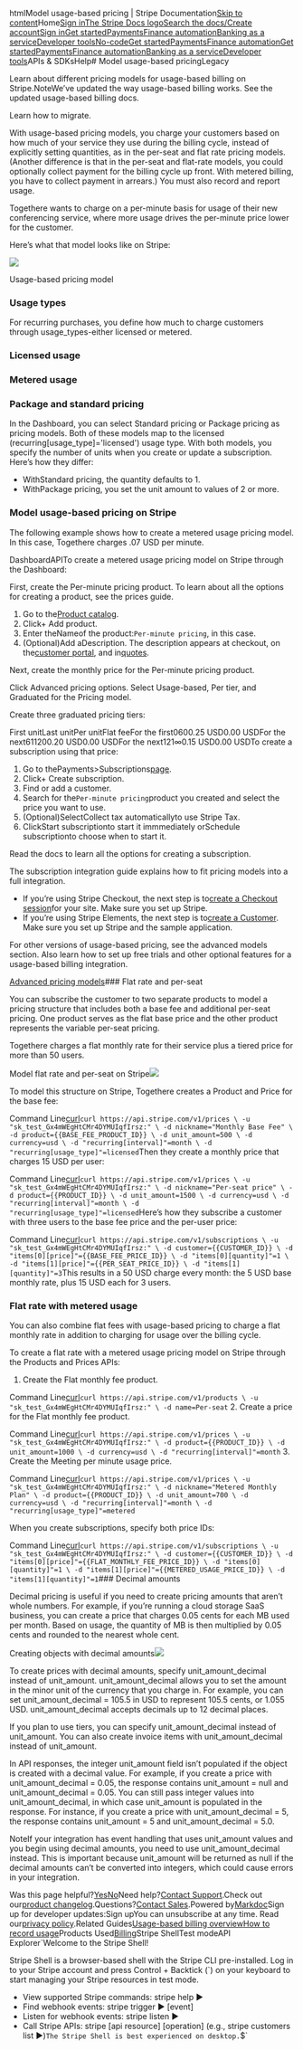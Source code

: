 htmlModel usage-based pricing | Stripe Documentation[Skip to content](#main-content)Home[Sign in](https://dashboard.stripe.com/login?redirect=https%3A%2F%2Fdocs.stripe.com%2Fbilling%2Fsubscriptions%2Fusage-based-legacy%2Fpricing-models)[The Stripe Docs logo](/)[Search the docs/](#)[Create account](https://dashboard.stripe.com/register/billing)[Sign in](https://dashboard.stripe.com/login?redirect=https%3A%2F%2Fdocs.stripe.com%2Fbilling%2Fsubscriptions%2Fusage-based-legacy%2Fpricing-models)[Get started](/get-started)[Payments](/payments)[Finance automation](/finance-automation)[Banking as a service](/financial-services)[Developer tools](/development)[No-code](/no-code)[Get started](/get-started)[Payments](/payments)[Finance automation](/finance-automation)[](#)[Get started](/get-started)[Payments](/payments)[Finance automation](/finance-automation)[Banking as a service](/financial-services)[Developer tools](/development)[](#)APIs & SDKsHelp[](#)[](#)# Model usage-based pricingLegacy

Learn about different pricing models for usage-based billing on Stripe.NoteWe’ve updated the way usage-based billing works. See the updated usage-based billing docs.

Learn how to migrate.

With usage-based pricing models, you charge your customers based on how much of your service they use during the billing cycle, instead of explicitly setting quantities, as in the per-seat and flat rate pricing models. (Another difference is that in the per-seat and flat-rate models, you could optionally collect payment for the billing cycle up front. With metered billing, you have to collect payment in arrears.) You must also record and report usage.

Togethere wants to charge on a per-minute basis for usage of their new conferencing service, where more usage drives the per-minute price lower for the customer.

Here’s what that model looks like on Stripe:

![](https://b.stripecdn.com/docs-statics-srv/assets/pricing_model-metered-usage.43b16d41d299829bc3fd34ddc2d14b15.png)

Usage-based pricing model

### Usage types

For recurring purchases, you define how much to charge customers through usage_types-either licensed or metered.

### Licensed usage

### Metered usage

### Package and standard pricing

In the Dashboard, you can select Standard pricing or Package pricing as pricing models. Both of these models map to the licensed (recurring[usage_type]='licensed') usage type. With both models, you specify the number of units when you create or update a subscription. Here’s how they differ:

- WithStandard pricing, the quantity defaults to 1.
- WithPackage pricing, you set the unit amount to values of 2 or more.

### Model usage-based pricing on Stripe

The following example shows how to create a metered usage pricing model. In this case, Togethere charges .07 USD per minute.

DashboardAPITo create a metered usage pricing model on Stripe through the Dashboard:

First, create the Per-minute pricing product. To learn about all the options for creating a product, see the prices guide.

1. Go to the[Product catalog](https://dashboard.stripe.com/products).
2. Click+ Add product.
3. Enter theNameof the product:`Per-minute pricing`, in this case.
4. (Optional)Add aDescription. The description appears at checkout, on the[customer portal](/customer-management), and in[quotes](/quotes).

Next, create the monthly price for the Per-minute pricing product.

Click Advanced pricing options. Select Usage-based, Per tier, and Graduated for the Pricing model.

Create three graduated pricing tiers:

First unitLast unitPer unitFlat feeFor the first0600.25 USD0.00 USDFor the next611200.20 USD0.00 USDFor the next121∞0.15 USD0.00 USDTo create a subscription using that price:

1. Go to thePayments>Subscriptions[page](https://dashboard.stripe.com/subscriptions).
2. Click+ Create subscription.
3. Find or add a customer.
4. Search for the`Per-minute pricing`product you created and select the price you want to use.
5. (Optional)SelectCollect tax automaticallyto use Stripe Tax.
6. ClickStart subscriptionto start it immmediately orSchedule subscriptionto choose when to start it.

Read the docs to learn all the options for creating a subscription.

The subscription integration guide explains how to fit pricing models into a full integration.

- If you’re using Stripe Checkout, the next step is to[create a Checkout session](/billing/subscriptions/build-subscriptions?ui=stripe-hosted#create-session)for your site. Make sure you set up Stripe.
- If you’re using Stripe Elements, the next step is to[create a Customer](/billing/subscriptions/build-subscriptions?ui=elements#create-customer). Make sure you set up Stripe and the sample application.

For other versions of usage-based pricing, see the advanced models section. Also learn how to set up free trials and other optional features for a usage-based billing integration.

[Advanced pricing models](#advanced)### Flat rate and per-seat

You can subscribe the customer to two separate products to model a pricing structure that includes both a base fee and additional per-seat pricing. One product serves as the flat base price and the other product represents the variable per-seat pricing.

Togethere charges a flat monthly rate for their service plus a tiered price for more than 50 users.

Model flat rate and per-seat on Stripe![](https://b.stripecdn.com/docs-statics-srv/assets/fcc3a1c24df6fcffface6110ca4963de.svg)

To model this structure on Stripe, Togethere creates a Product and Price for the base fee:

Command Line[curl](#)`curl https://api.stripe.com/v1/prices \
  -u "sk_test_Gx4mWEgHtCMr4DYMUIqfIrsz:" \
  -d nickname="Monthly Base Fee" \
  -d product={{BASE_FEE_PRODUCT_ID}} \
  -d unit_amount=500 \
  -d currency=usd \
  -d "recurring[interval]"=month \
  -d "recurring[usage_type]"=licensed`Then they create a monthly price that charges 15 USD per user:

Command Line[curl](#)`curl https://api.stripe.com/v1/prices \
  -u "sk_test_Gx4mWEgHtCMr4DYMUIqfIrsz:" \
  -d nickname="Per-seat price" \
  -d product={{PRODUCT_ID}} \
  -d unit_amount=1500 \
  -d currency=usd \
  -d "recurring[interval]"=month \
  -d "recurring[usage_type]"=licensed`Here’s how they subscribe a customer with three users to the base fee price and the per-user price:

Command Line[curl](#)`curl https://api.stripe.com/v1/subscriptions \
  -u "sk_test_Gx4mWEgHtCMr4DYMUIqfIrsz:" \
  -d customer={{CUSTOMER_ID}} \
  -d "items[0][price]"={{BASE_FEE_PRICE_ID}} \
  -d "items[0][quantity]"=1 \
  -d "items[1][price]"={{PER_SEAT_PRICE_ID}} \
  -d "items[1][quantity]"=3`This results in a 50 USD charge every month: the 5 USD base monthly rate, plus 15 USD each for 3 users.

### Flat rate with metered usage

You can also combine flat fees with usage-based pricing to charge a flat monthly rate in addition to charging for usage over the billing cycle.

To create a flat rate with a metered usage pricing model on Stripe through the Products and Prices APIs:

1. Create the Flat monthly fee product.

Command Line[curl](#)`curl https://api.stripe.com/v1/products \
  -u "sk_test_Gx4mWEgHtCMr4DYMUIqfIrsz:" \
  -d name=Per-seat`
2. Create a price for the Flat monthly fee product.

Command Line[curl](#)`curl https://api.stripe.com/v1/prices \
  -u "sk_test_Gx4mWEgHtCMr4DYMUIqfIrsz:" \
  -d product={{PRODUCT_ID}} \
  -d unit_amount=1000 \
  -d currency=usd \
  -d "recurring[interval]"=month`
3. Create the Meeting per minute usage price.

Command Line[curl](#)`curl https://api.stripe.com/v1/prices \
  -u "sk_test_Gx4mWEgHtCMr4DYMUIqfIrsz:" \
  -d nickname="Metered Monthly Plan" \
  -d product={{PRODUCT_ID}} \
  -d unit_amount=700 \
  -d currency=usd \
  -d "recurring[interval]"=month \
  -d "recurring[usage_type]"=metered`

When you create subscriptions, specify both price IDs:

Command Line[curl](#)`curl https://api.stripe.com/v1/subscriptions \
  -u "sk_test_Gx4mWEgHtCMr4DYMUIqfIrsz:" \
  -d customer={{CUSTOMER_ID}} \
  -d "items[0][price]"={{FLAT_MONTHLY_FEE_PRICE_ID}} \
  -d "items[0][quantity]"=1 \
  -d "items[1][price]"={{METERED_USAGE_PRICE_ID}} \
  -d "items[1][quantity]"=1`### Decimal amounts

Decimal pricing is useful if you need to create pricing amounts that aren’t whole numbers. For example, if you’re running a cloud storage SaaS business, you can create a price that charges 0.05 cents for each MB used per month. Based on usage, the quantity of MB is then multiplied by 0.05 cents and rounded to the nearest whole cent.

Creating objects with decimal amounts![](https://b.stripecdn.com/docs-statics-srv/assets/fcc3a1c24df6fcffface6110ca4963de.svg)

To create prices with decimal amounts, specify unit_amount_decimal instead of unit_amount. unit_amount_decimal allows you to set the amount in the minor unit of the currency that you charge in. For example, you can set unit_amount_decimal = 105.5 in USD to represent 105.5 cents, or 1.055 USD. unit_amount_decimal accepts decimals up to 12 decimal places.

If you plan to use tiers, you can specify unit_amount_decimal instead of unit_amount. You can also create invoice items with unit_amount_decimal instead of unit_amount.

In API responses, the integer unit_amount field isn’t populated if the object is created with a decimal value. For example, if you create a price with unit_amount_decimal = 0.05, the response contains unit_amount = null and unit_amount_decimal = 0.05. You can still pass integer values into unit_amount_decimal, in which case unit_amount is populated in the response. For instance, if you create a price with unit_amount_decimal = 5, the response contains unit_amount = 5 and unit_amount_decimal = 5.0.

NoteIf your integration has event handling that uses unit_amount values and you begin using decimal amounts, you need to use unit_amount_decimal instead. This is important because unit_amount will be returned as null if the decimal amounts can’t be converted into integers, which could cause errors in your integration.

Was this page helpful?[Yes](#)[No](#)Need help?[Contact Support](https://support.stripe.com/).Check out our[product changelog](https://stripe.com/blog/changelog).Questions?[Contact Sales](https://stripe.com/contact/sales).Powered by[Markdoc](https://markdoc.dev)Sign up for developer updates:Sign upYou can unsubscribe at any time. Read our[privacy policy](https://stripe.com/privacy).Related Guides[Usage-based billing overview](/docs/billing/subscriptions/usage-based-legacy)[How to record usage](/docs/billing/subscriptions/usage-based-legacy/recording-usage)Products Used[Billing](/billing)Stripe ShellTest modeAPI Explorer[](https://stripe.com/docs/stripe-cli#install)`Welcome to the Stripe Shell!

Stripe Shell is a browser-based shell with the Stripe CLI pre-installed. Log in to your
Stripe account and press Control + Backtick (`) on your keyboard to start managing your Stripe
resources in test mode.

- View supported Stripe commands: stripe help ▶️
- Find webhook events: stripe trigger ▶️ [event]
- Listen for webhook events: stripe listen ▶
- Call Stripe APIs: stripe [api resource] [operation] (e.g., stripe customers list ▶️)`The Stripe Shell is best experienced on desktop.`$`